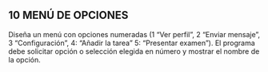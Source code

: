 ## 10 MENÚ DE OPCIONES
Diseña un menú con opciones numeradas (1 “Ver perfil”, 2 “Enviar mensaje”, 3 “Configuración”, 4: “Añadir la
tarea” 5: “Presentar examen”). El programa debe solicitar opción o selección elegida en número y mostrar el
nombre de la opción.
